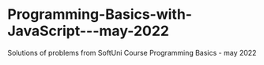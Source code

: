 # Programming-Basics-with-JavaScript---may-2022
Solutions of problems from SoftUni Course Programming Basics - may 2022
